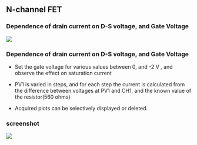 N-channel FET
---

### Dependence of drain current on D-S voltage, and Gate Voltage

![](file:///android_asset/DOC_HTML/apps/images/schematics/njfet.svg@100%|auto)

### Dependence of drain current on D-S voltage, and Gate Voltage

* Set the gate voltage for various values between 0, and -2 V , and observe the effect on saturation current

* PV1 is varied in steps, and for each step the current is calculated from the difference between voltages at PV1 and CH1, and the known value of the resistor(560 ohms)

* Acquired plots can be selectively displayed or deleted.

### screenshot

![](file:///android_asset/DOC_HTML/apps/images/screenshots/njfet.png@100%|auto)


